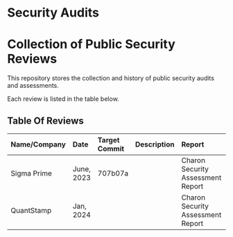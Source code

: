 # Security Audits

# Collection of Public Security Reviews

This repository stores the collection and history of public security audits and assessments.

Each review is listed in the table below.

## Table Of Reviews

| Name/Company                               | Date       | Target Commit                                                                                                              | Description                                                                  | Report                                          | Files                             |
|:-------------------------------------------|:-----------|:---------------------------------------------------------------------------------------------------------------------------|:-----------------------------------------------------------------------------|:------------------------------------------------|:----------------------------------|
|Sigma Prime  | June, 2023 | 707b07a                    |                                                   |  Charon Security Assessment Report           |    [`Open`](/audits/Sigma_Prime_Obol_Network_Charon_Security_Assessment_Report_v2_1.pdf)     |
|QuantStamp  | Jan, 2024 |                     |                                                   |  Charon Security Assessment Report           |    [`Open`](/audits/charon_quantstamp_audit)     |